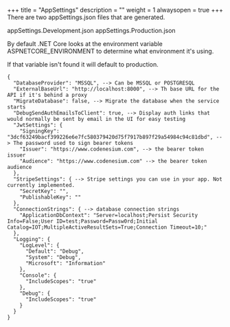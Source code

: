 ﻿+++
title = "AppSettings"
description = ""
weight = 1
alwaysopen = true
+++
There are two appSettings.json files that are generated.

appSettings.Development.json
appSettings.Production.json

By default .NET Core looks at the environment variable ASPNETCORE_ENVIRONMENT to determine what environment it's using. 

If that variable isn't found it will default to production.

```
{
  "DatabaseProvider": "MSSQL", --> Can be MSSQL or POSTGRESQL
  "ExternalBaseUrl": "http://localhost:8000", --> Th base URL for the API if it's behind a proxy
  "MigrateDatabase": false, --> Migrate the database when the service starts
  "DebugSendAuthEmailsToClient": true, --> Display auth links that would normally be sent by email in the UI for easy testing
  "JwtSettings": {
    "SigningKey": "3dcf63249bacf399226e6e7fc580379420d75f7917b897f29a54984c94c81dbd", --> The password used to sign bearer tokens
    "Issuer": "https://www.codenesium.com", --> the bearer token issuer
    "Audience": "https://www.codenesium.com" --> the bearer token audience
  },
  "StripeSettings": { --> Stripe settings you can use in your app. Not currently implemented.
    "SecretKey": "",
    "PublishableKey": ""
  },
  "ConnectionStrings": { --> database connection strings
    "ApplicationDbContext": "Server=localhost;Persist Security Info=False;User ID=test;Password=Passw0rd;Initial Catalog=IOT;MultipleActiveResultSets=True;Connection Timeout=10;"
  },
  "Logging": {
    "LogLevel": {
      "Default": "Debug",
      "System": "Debug",
      "Microsoft": "Information"
    },
    "Console": {
      "IncludeScopes": "true"
    },
    "Debug": {
      "IncludeScopes": "true"
    }
  }
}
```